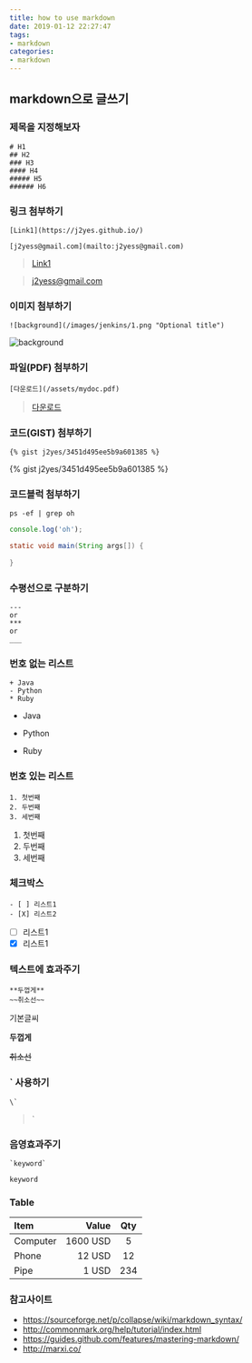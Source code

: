 ```yaml
---
title: how to use markdown
date: 2019-01-12 22:27:47
tags:
- markdown
categories:
- markdown
---
```


## markdown으로 글쓰기

### 제목을 지정해보자

```
# H1
## H2
### H3
#### H4
##### H5
###### H6
```

### 링크 첨부하기

```
[Link1](https://j2yes.github.io/)

[j2yess@gmail.com](mailto:j2yess@gmail.com)
```
> [Link1](https://j2yes.github.io/)

> [j2yess@gmail.com](mailto:j2yess@gmail.com)

### 이미지 첨부하기

```
![background](/images/jenkins/1.png "Optional title")
```

![background](/images/jenkins/1.png "Optional title")

### 파일(PDF) 첨부하기

```
[다운로드](/assets/mydoc.pdf)
```

> [다운로드](/assets/mydoc.pdf)

### 코드(GIST) 첨부하기

```
{% gist j2yes/3451d495ee5b9a601385 %}
```
{% gist j2yes/3451d495ee5b9a601385 %}

### 코드블럭 첨부하기

```sbtshell
ps -ef | grep oh
```

```javascript
console.log('oh');
```

```java
static void main(String args[]) {
    
}
```
    

### 수평선으로 구분하기

```
---
or
***
or
___
```

### 번호 없는 리스트

```
+ Java
- Python
* Ruby
```

+ Java
- Python
* Ruby

### 번호 있는 리스트

```
1. 첫번째
2. 두번째
3. 세번째
```

1. 첫번째
2. 두번째
3. 세번째

### 체크박스 

```
- [ ] 리스트1
- [X] 리스트2
```

- [ ] 리스트1
- [X] 리스트1

### 텍스트에 효과주기

```
**두껍게**
~~취소선~~
```

기본글씨

**두껍게**

~~취소선~~

### \` 사용하기

```
\`
```

> \`

### 음영효과주기

```
`keyword`
```

`keyword`


### Table
| Item      |    Value | Qty  |
| :-------- | --------:| :--: |
| Computer  | 1600 USD |  5   |
| Phone     |   12 USD |  12  |
| Pipe      |    1 USD | 234  |


### 참고사이트
* https://sourceforge.net/p/collapse/wiki/markdown_syntax/
* http://commonmark.org/help/tutorial/index.html
* https://guides.github.com/features/mastering-markdown/
* http://marxi.co/